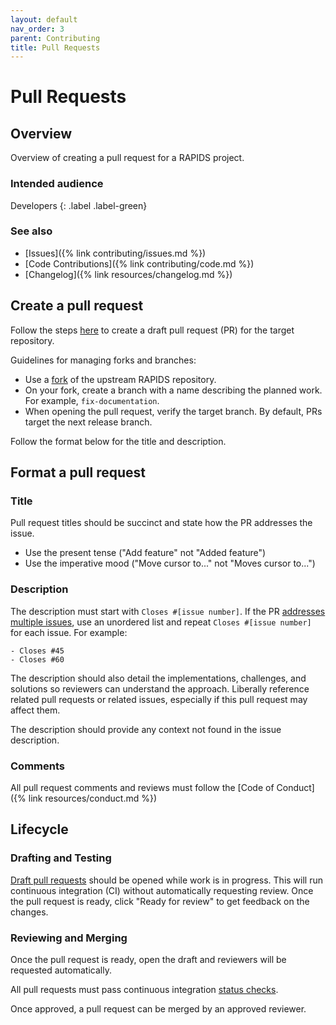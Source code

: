 ```yaml
---
layout: default
nav_order: 3
parent: Contributing
title: Pull Requests
---
```


# Pull Requests

## Overview

Overview of creating a pull request for a RAPIDS project.

### Intended audience

Developers
{: .label .label-green}

### See also

- [Issues]({% link contributing/issues.md %})
- [Code Contributions]({% link contributing/code.md %})
- [Changelog]({% link resources/changelog.md %})

## Create a pull request

Follow the steps
[here](https://help.github.com/articles/creating-a-pull-request/) to create a
draft pull request (PR) for the target repository.

Guidelines for managing forks and branches:
- Use a [fork](https://docs.github.com/en/pull-requests/collaborating-with-pull-requests/working-with-forks/about-forks) of the upstream RAPIDS repository.
- On your fork, create a branch with a name describing the planned work.
  For example, `fix-documentation`.
- When opening the pull request, verify the target branch.
  By default, PRs target the next release branch.

Follow the format below for the title and description.

## Format a pull request

### Title

Pull request titles should be succinct and state how the PR addresses the issue.

- Use the present tense ("Add feature" not "Added feature")
- Use the imperative mood ("Move cursor to..." not "Moves cursor to...")

### Description

The description must start with `Closes #[issue number]`.
If the PR [addresses multiple issues](https://help.github.com/articles/closing-issues-using-keywords/#closing-multiple-issues), use an unordered list and repeat `Closes #[issue number]` for each issue.
For example:

```
- Closes #45
- Closes #60
```

The description should also detail the implementations, challenges, and solutions so reviewers can understand the approach.
Liberally reference related pull requests or related issues, especially if this pull request may affect them.

The description should provide any context not found in the issue description.

### Comments

All pull request comments and reviews must follow the [Code of Conduct]({% link resources/conduct.md %})

## Lifecycle

### Drafting and Testing

[Draft pull
requests](https://docs.github.com/en/pull-requests/collaborating-with-pull-requests/proposing-changes-to-your-work-with-pull-requests/about-pull-requests#draft-pull-requests)
should be opened while work is in progress. This will run continuous integration
(CI) without automatically requesting review. Once the pull request is ready, click "Ready for review" to get
feedback on the changes.

### Reviewing and Merging

Once the pull request is ready, open the draft and reviewers will be requested automatically.

All pull requests must pass continuous integration [status checks](https://help.github.com/articles/about-status-checks/).

Once approved, a pull request can be merged by an approved reviewer.
